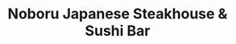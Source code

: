 ---
layout: place
title: "Noboru Japanese Steakhouse & Sushi Bar"
permalink: /north-carolina/cornelius/noboru-japanese-steakhouse-sushi-bar.html
stateAbbr: NC
stateName: North Carolina
cityName: Cornelius
place_id: ChIJvagaupSpVogRy_Cy9jUh-A0
photos:
  - name: >-
      places/ChIJvagaupSpVogRy_Cy9jUh-A0/photos/AeeoHcKVVmdX561XpXkXChioqV7PIWcu3h8Fkk-TtB5sihumU24mXlmrbrBetp0ZQCkykYg4jslGKcuWdXNmqysLsrpRW6FoH2QswMq5JqQktL0J3hxbgflnWuGI6xfoVm-gyPvN4IYxjldJAYtjQK5XGYaZ9To4iHPZlU81uzXiPg371jsvAZpfdZZr5fuofM0X4rpkMZnx_glZzytS5G7WJUXLB1TjckKr1FyCUEeQgcCmL4me0TtmbB0UZF8XHJQe-Bo0KXpHZmQHyUQldWcVGf4jOtxVE5NtQGUhJtx-ozuPXurZgRj1U8NPOlhtDytOSMsjq7NCquxYbit2Nk5u2zBme2lDJqfqDeLOMTLIhVAFLr2XHsqfh01PnWrPWC82W04FOwoaVWcCI5Uoruwyn5v5BFTymac5WgtQjNrBOaU_hU3T
    widthPx: 4032
    heightPx: 3024
    authorAttributions:
      - displayName: Russell Olson
        uri: https://maps.google.com/maps/contrib/114840188196501693821
        photoUri: >-
          https://lh3.googleusercontent.com/a-/ALV-UjW4xQdme33FAwv9MtzYLTDILHc8OexmnsTZHCvkArmz53YAtpc1=s100-p-k-no-mo
    flagContentUri: >-
      https://www.google.com/local/imagery/report/?cb_client=maps_api_places.places_api&image_key=!1e10!2sCIHM0ogKEICAgICfjoutygE&hl=en-US
    googleMapsUri: >-
      https://www.google.com/maps/place//data=!3m4!1e2!3m2!1sCIHM0ogKEICAgICfjoutygE!2e10!4m2!3m1!1s0x8856a994ba1aa8bd:0xdf82135f6b2f0cb
  - name: >-
      places/ChIJvagaupSpVogRy_Cy9jUh-A0/photos/AeeoHcIyK7RJIaeC1N-oFV8kPtNqlSzR9gsZKE0R_mO-v2ExTyh1mxZ8I0cgESywZpeUxbTAftaSDe2C3zRLkIJfBdIazi8Jv3J9lFLolWVFQe9dBJpvM3pzRt49qwSATlYvjgh_aEmBfolJYYzmJurLaeusQJqKIwWBFHMLHWSsR07u_9S9AHj_HtgGSWYV2JJecd5nyW1tVDiC7TnE1i7_tIFvVe98bl5qj96KwjQUCCcS9LenJmqRYsGTVPzp_8-8v2H3PC2BJ-O6-4jKXDp6iel1zzOsHvhqSLPUQ99kYpZwd3KqotDNwiUSEG5i-mwYE3bjgeFPjoLnnKGj51OXSJitOpeXc-ifgI1uD_oEv3M0QllgvLVzkWfL7zvPkvoZiyTklyOT-Qd6EUFvZ_rcC2BhDCSo79mHLvpCf6tDTA
    widthPx: 4032
    heightPx: 3024
    authorAttributions:
      - displayName: Xandra Burke
        uri: https://maps.google.com/maps/contrib/112163850594053199384
        photoUri: >-
          https://lh3.googleusercontent.com/a-/ALV-UjVHi4LHOi_iXpYSumnMQNp5-9ty0gIWyXG1art9cB3boiIc-6wM=s100-p-k-no-mo
    flagContentUri: >-
      https://www.google.com/local/imagery/report/?cb_client=maps_api_places.places_api&image_key=!1e10!2sCIHM0ogKEICAgIDfp6KUOA&hl=en-US
    googleMapsUri: >-
      https://www.google.com/maps/place//data=!3m4!1e2!3m2!1sCIHM0ogKEICAgIDfp6KUOA!2e10!4m2!3m1!1s0x8856a994ba1aa8bd:0xdf82135f6b2f0cb
  - name: >-
      places/ChIJvagaupSpVogRy_Cy9jUh-A0/photos/AeeoHcKZUrOTk0kYao87iYbV04RZVHfKkeW4MdVUrSuBZpdUv_CIjpZRp3TDVStbGOF-8lhVcjsr5DfhVXBQFH62g7RHVG1Jag1ltVTe7iQ47xdupIjMknRItc3XscLK9KjhH59cq_SgQsMHJvG8isyi-yaEZ8nKC2FLPRcuv3fSIIOm9ljzdmgwDYYbTEaAYvVM2G-bmMBfN3cNflEwJ2qcLWmZdWFwMOJkShYGJoh6czxSKWd2rzyeP1DqBu94nFENcrLQ2WuVV5ZpzFMt9yamZvdRIASOWxhTpjLYYljYFyvc0ozA-Lfi8VaT5TdsGmDjGwqvAqQO1d90-JClsxSJshTRLh7zMjshkUBylVjqyGCfMMa-bIIxq1Oy-075vpkNEBtL5wddfL3_lthgP6UAcCJujo_3rVJnp5qVRavbAC1Ypbtw
    widthPx: 4032
    heightPx: 3024
    authorAttributions:
      - displayName: Xandra Burke
        uri: https://maps.google.com/maps/contrib/112163850594053199384
        photoUri: >-
          https://lh3.googleusercontent.com/a-/ALV-UjVHi4LHOi_iXpYSumnMQNp5-9ty0gIWyXG1art9cB3boiIc-6wM=s100-p-k-no-mo
    flagContentUri: >-
      https://www.google.com/local/imagery/report/?cb_client=maps_api_places.places_api&image_key=!1e10!2sCIHM0ogKEICAgIDfp6KU-AE&hl=en-US
    googleMapsUri: >-
      https://www.google.com/maps/place//data=!3m4!1e2!3m2!1sCIHM0ogKEICAgIDfp6KU-AE!2e10!4m2!3m1!1s0x8856a994ba1aa8bd:0xdf82135f6b2f0cb
  - name: >-
      places/ChIJvagaupSpVogRy_Cy9jUh-A0/photos/AeeoHcKNklfGAGdT-c5TQj1K2yzVZygPwIERDTxjjYw5B6w_8UcGX51khv5Es0snJ4V2dr4Tg0jpqleC6f1LhP-PqD6h7X73cY2WC7fyO3r0MToVsJ-kZX6_gfuzXB3fHaqKZlaIgKeACwjJ8h4QkLfexuxAs2-w8OIjRUFLrkgIpuQW7GvFmxPH00Mm1Z1Zxco8H6LdvaqtLZWgm0qBoL7pzqwmXBcWUaj_qCt96N4TjR2_UZb8T88yBM_Q0KH4rU3oQH26NhhgKKBH78m4BCZAzNTb_RfFYqGaR6cZ0gdZcWiiVW0aMAgOt_XQNVTb2HYLSDZ8avU9zEZwqTN7bdpWwdqsZgT0gv5AQ5CN2IpUrqd0Upcp-hdG0gfE3XBIzhu6WjHC5OOWZLF6UpyjcOQuT7IgKu8RordATy1PXZRAP_UkX2I
    widthPx: 4800
    heightPx: 3600
    authorAttributions:
      - displayName: Cassidy Davis
        uri: https://maps.google.com/maps/contrib/104226553999346897200
        photoUri: >-
          https://lh3.googleusercontent.com/a-/ALV-UjVLkSfGtCAlHm_VbDNrfNWy5ZDjzMFiKsk0xdcBWV9YczKuEzc=s100-p-k-no-mo
    flagContentUri: >-
      https://www.google.com/local/imagery/report/?cb_client=maps_api_places.places_api&image_key=!1e10!2sCIHM0ogKEICAgICDgdzsuwE&hl=en-US
    googleMapsUri: >-
      https://www.google.com/maps/place//data=!3m4!1e2!3m2!1sCIHM0ogKEICAgICDgdzsuwE!2e10!4m2!3m1!1s0x8856a994ba1aa8bd:0xdf82135f6b2f0cb
  - name: >-
      places/ChIJvagaupSpVogRy_Cy9jUh-A0/photos/AeeoHcLAyYh-7T8U2U5toaZq6VBPVcX8_3PdvmzxAAVLclPmGam-JHQQY6CYbqQz72fFiiMUAlcwMtmqDoP7wBYDnKRH72GsoZO1hNM28xg-L3SGlRZ85mcSNH2FqhtGVfHSe8gxzQ2o_KJY0jqHEvKT-PwQ1hxJ_KxEEBOl5vhDE5FVaVIjLAGc7I2MlHI58dyKY86eQiy3BCECVzgFXbu-9DLdCYFQR08ZBJHeflhvAQ4L3o_Zigv7X1wS2obA1QuL5i6H_097kG-_Jb72IJsz8jK2coDLat79_uWAUpbZNRjdx2P-jL2TPTMOvGHJP0-NwFJVPGdmcyqFEKGUhPzYz7BJ6QYsotnBU51sCYRBabqjZMM5elsDHBDKWUihaDObCo6vijAr6VNQJxrkO6Ot1v8P-WNo7wK66db8aQbp-irfNw
    widthPx: 3600
    heightPx: 4800
    authorAttributions:
      - displayName: Cassidy Davis
        uri: https://maps.google.com/maps/contrib/104226553999346897200
        photoUri: >-
          https://lh3.googleusercontent.com/a-/ALV-UjVLkSfGtCAlHm_VbDNrfNWy5ZDjzMFiKsk0xdcBWV9YczKuEzc=s100-p-k-no-mo
    flagContentUri: >-
      https://www.google.com/local/imagery/report/?cb_client=maps_api_places.places_api&image_key=!1e10!2sCIHM0ogKEICAgICDgdzsBw&hl=en-US
    googleMapsUri: >-
      https://www.google.com/maps/place//data=!3m4!1e2!3m2!1sCIHM0ogKEICAgICDgdzsBw!2e10!4m2!3m1!1s0x8856a994ba1aa8bd:0xdf82135f6b2f0cb
  - name: >-
      places/ChIJvagaupSpVogRy_Cy9jUh-A0/photos/AeeoHcIayPMbSTER-JTcTxJvCAuyQ6rgHtA262b-8i1Fc5r-x0bOHKQJxwiC1_IV-3ZMcDPrGoxrapQ05ZiRQ8xs_sW98f7AXI5GZhCX8Jg-i-MmAD_8ghvQZhWsdXLx6IiSAOhgODOekRPrAPW_5PEOnCcN09266ipIm52_wGMuhWD_JmdbL1ojpWGtf6Q3hkq1emW4geHpDL3yyAmDKfmjsIUYxgYWHZAsEslZ_2e8K9Hr32RpD5l30km7X8myQ4-uhx5I-d-hEOZQP1Oe_7qrCMVRndJqXGUIxNen-CTiKpY0EseKFxfzuW4kOUQqqKCQ3HAGiJ0_KTXdPZCpDCGBeztzHsP-C8TmDo9A6t_Q4Vu3V24TQRAjdc3IP8ca2uFGxHJgoo8UZSkWMt9qDg2ODO2n90zhQBjh2iLOits226A
    widthPx: 3024
    heightPx: 4032
    authorAttributions:
      - displayName: Kay Fisher
        uri: https://maps.google.com/maps/contrib/104289151046272015894
        photoUri: >-
          https://lh3.googleusercontent.com/a-/ALV-UjWI7M-uuq6THWzNJGzGgjNUPaAz5sZSCW3emEpiYPQxFQkW1fDz=s100-p-k-no-mo
    flagContentUri: >-
      https://www.google.com/local/imagery/report/?cb_client=maps_api_places.places_api&image_key=!1e10!2sCIHM0ogKEICAgICp6JXrVg&hl=en-US
    googleMapsUri: >-
      https://www.google.com/maps/place//data=!3m4!1e2!3m2!1sCIHM0ogKEICAgICp6JXrVg!2e10!4m2!3m1!1s0x8856a994ba1aa8bd:0xdf82135f6b2f0cb
  - name: >-
      places/ChIJvagaupSpVogRy_Cy9jUh-A0/photos/AeeoHcJJ6MCbZ6C3ZQRjN7n285tckm0zZzncjEv3LO9vTrnNzlM-cbovSBRvTSo6uJiZuRGmanT_STV-5mjKHrYKXZ4YUHM6wuVqu9tI0nLkV1mizc1Z4OkXS2dkDBWmQd9K2BAsQIX5f9k9E_ZtqdiJVKfyV7kbSdTH1hApHokOBv86ppnWD6QsWYLeArNk1mZ7hfPxCTa_QVdKMDXhkE3aGO3B5RZfeIk9a__42LnvF0Fbq-0VZn-Sn0niT9H4ZcLIVyTB9_O_LdDXb9X71a5N9xlVyaGY7QUVKe2feDCTa25nN3R0MMw1LlnlaTo4sXDi80eCTn_jNwTM7WgentVuOHhhXVZL3-_Elor-ylr9BBwqT8mtUpUjvdurVClZz8rrbR1r9bvHLdicNFqwbsXt5kJHIoLqiOe0qHzTQL2uc5EwIQ
    widthPx: 3024
    heightPx: 4032
    authorAttributions:
      - displayName: Mark Gibson - Coldwell Banker
        uri: https://maps.google.com/maps/contrib/106519856195408727378
        photoUri: >-
          https://lh3.googleusercontent.com/a-/ALV-UjUNsnCnFz0a-1u5JnozmYT4mghz0GQB4ZtVqpityUVVbMXpZecaJA=s100-p-k-no-mo
    flagContentUri: >-
      https://www.google.com/local/imagery/report/?cb_client=maps_api_places.places_api&image_key=!1e10!2sCIHM0ogKEICAgICxz6qNZg&hl=en-US
    googleMapsUri: >-
      https://www.google.com/maps/place//data=!3m4!1e2!3m2!1sCIHM0ogKEICAgICxz6qNZg!2e10!4m2!3m1!1s0x8856a994ba1aa8bd:0xdf82135f6b2f0cb
  - name: >-
      places/ChIJvagaupSpVogRy_Cy9jUh-A0/photos/AeeoHcIAAsoKB4nQlNj4ibYyy_YHTRQdarB7Ogl7SgULc8rCiMJIM4sLpLy69mFml4Ix8XtwH-ZJ0bK1dMSFg0MyKnISVyf772Y4uAa6OdInFzSyvvSWSN9gCKaVwwiflKC9ppUClNULYT8pcl7LuiE4pIDNmRzWYYNt6Wgch-GMAPMkpLnmV8qrg8xTm3St-PfXiOssGtL1Rj6Wxz_3q1sOG9N7labireQSorbhQEIOww3OfZDlER1J5maAu_VJBPUDMsHLUAbUqsW60TrVKMa1COkrwGoDh0DMib1Nsk6b0kp0IBRznTKty8nRcRCgynh7PlFm29kF02bgJVFAilQQfF-b7MtbVpk8h9x1gZU62GRMVVC7EfKibYlBOM6OteLsRsFTP-RFNkOf0Ja9I5ZQ-FrETmZTAqpX4r7z4x4Bz1Y-2w
    widthPx: 3024
    heightPx: 4032
    authorAttributions:
      - displayName: Jace Padgett
        uri: https://maps.google.com/maps/contrib/117640381772863000177
        photoUri: >-
          https://lh3.googleusercontent.com/a/ACg8ocKu5QuuUUJTQkZzP6cHzLeb5-T48-YOqrMNzJFSl-wW1RcmOA=s100-p-k-no-mo
    flagContentUri: >-
      https://www.google.com/local/imagery/report/?cb_client=maps_api_places.places_api&image_key=!1e10!2sCIHM0ogKEICAgICJgMeZDA&hl=en-US
    googleMapsUri: >-
      https://www.google.com/maps/place//data=!3m4!1e2!3m2!1sCIHM0ogKEICAgICJgMeZDA!2e10!4m2!3m1!1s0x8856a994ba1aa8bd:0xdf82135f6b2f0cb
  - name: >-
      places/ChIJvagaupSpVogRy_Cy9jUh-A0/photos/AeeoHcICe_Tbms3pon7M24f0IN7pTmE6LgpARyLYAwy-pK4dS5LRb5tg8MpvvmM3UNZTUODaTmFBhjWiJVXopMZeeWeyQ02PO7WZRw8k_IlX12NYnUj25ZuVI6G6RUus69t_eFKeStOV-4Tc2L5ykVqgtpaH8Nff1iYPLb3hfoc5Q0eQB1NOmm0sBxIQoVRQ0QzeJXB6jryU8I9croMj2YjV0fXXtK4LgqcXEYiIKhmmjRU65ffU1qLwa_d14elfyekg6YnPlY_mXnqRwFbdDlbb1w9m0moWhamYqoYAtNqdmkkVuxJH5MFGpAQm3UI5Hyj60awEWm5PfEPPKYZDjoHAcDZQoQZZpCodTNA4xBhyZnbdBSfTTvVCYyohu1LUcS292f2CpOIjxajpIqeK0_jENXysoDN7Br2la_1lK-Sj71xsEw
    widthPx: 3024
    heightPx: 4032
    authorAttributions:
      - displayName: Mark Gibson - Coldwell Banker
        uri: https://maps.google.com/maps/contrib/106519856195408727378
        photoUri: >-
          https://lh3.googleusercontent.com/a-/ALV-UjUNsnCnFz0a-1u5JnozmYT4mghz0GQB4ZtVqpityUVVbMXpZecaJA=s100-p-k-no-mo
    flagContentUri: >-
      https://www.google.com/local/imagery/report/?cb_client=maps_api_places.places_api&image_key=!1e10!2sCIHM0ogKEICAgICxz6qNRg&hl=en-US
    googleMapsUri: >-
      https://www.google.com/maps/place//data=!3m4!1e2!3m2!1sCIHM0ogKEICAgICxz6qNRg!2e10!4m2!3m1!1s0x8856a994ba1aa8bd:0xdf82135f6b2f0cb
  - name: >-
      places/ChIJvagaupSpVogRy_Cy9jUh-A0/photos/AeeoHcLOpo2R706d7M5SmKGk4JqhpK1ouMozmPfmAWCjmibg3ONDWh9Rxegctahhd8OXeRSeFX_EdkquzWOB9_au_FmX59-Y_IT-4tIYbnMSSV17BziX0glL3yL_pIaVWsleLECk6hJLrCy4bpt0MsUJf4tFFR70pDfl3V_r5OhCZFvuT7tu-y6_mcvyn-D5QVSMVl90gexZva_GK_G79gazqJibpUWyAD-q9lvunuNsroPuaj0Im17OgAh3JYhNQ-afS09OOop6SQ4DeRkcIBvtf1YkRS2zRXMsdh4j3fUAolgEO4TvDY6CwpZAw0D33FXojEOiyUmezQaQi743DHzwbWbDqNlaMQ8Cj9CwBeZpAcpUzjXzSaGwharUg5os291-2-GEFnBVFllwRsc9VsNIBdoh1vWLknmPDdyIKT4vYD44FB9u
    widthPx: 3600
    heightPx: 4800
    authorAttributions:
      - displayName: Cassidy Davis
        uri: https://maps.google.com/maps/contrib/104226553999346897200
        photoUri: >-
          https://lh3.googleusercontent.com/a-/ALV-UjVLkSfGtCAlHm_VbDNrfNWy5ZDjzMFiKsk0xdcBWV9YczKuEzc=s100-p-k-no-mo
    flagContentUri: >-
      https://www.google.com/local/imagery/report/?cb_client=maps_api_places.places_api&image_key=!1e10!2sCIHM0ogKEICAgICDgdzs-wE&hl=en-US
    googleMapsUri: >-
      https://www.google.com/maps/place//data=!3m4!1e2!3m2!1sCIHM0ogKEICAgICDgdzs-wE!2e10!4m2!3m1!1s0x8856a994ba1aa8bd:0xdf82135f6b2f0cb
address: 20465 Chartwell Center Dr, Cornelius, NC 28031, USA
street: 20465 Chartwell Center Dr
city: Cornelius
state: NC
zip: '28031'
country: USA
neighborhood: null
latitude: '35.478203'
longitude: '-80.876477'
accessibility_options:
  wheelchairAccessibleParking: true
  wheelchairAccessibleEntrance: true
  wheelchairAccessibleRestroom: true
  wheelchairAccessibleSeating: true
business_status: OPERATIONAL
name: Noboru Japanese Steakhouse & Sushi Bar
google_maps_links:
  directionsUri: >-
    https://www.google.com/maps/dir//''/data=!4m7!4m6!1m1!4e2!1m2!1m1!1s0x8856a994ba1aa8bd:0xdf82135f6b2f0cb!3e0
  placeUri: https://maps.google.com/?cid=1006591032373211339
  writeAReviewUri: >-
    https://www.google.com/maps/place//data=!4m3!3m2!1s0x8856a994ba1aa8bd:0xdf82135f6b2f0cb!12e1
  reviewsUri: >-
    https://www.google.com/maps/place//data=!4m4!3m3!1s0x8856a994ba1aa8bd:0xdf82135f6b2f0cb!9m1!1b1
  photosUri: >-
    https://www.google.com/maps/place//data=!4m3!3m2!1s0x8856a994ba1aa8bd:0xdf82135f6b2f0cb!10e5
primary_type: Restaurant
opening_hours:
  regular: null
  current: null
secondary_opening_hours:
  regular:
    weekdayDescriptions: null
    type: null
  current:
    weekdayDescriptions: null
    type: null
phone: (704) 897-7978
price_level: null
price_range: $30 &ndash; $50
rating: '4.6'
rating_count: 242
website: http://noborusteakhouse.com/
description: null
reviews: null
parking_options: null
payment_options: null
allow_dogs: null
curbside_pickup: null
delivery: null
dine_in: null
good_for_children: null
good_for_groups: null
good_for_sports: null
live_music: null
menu_for_children: null
outdoor_seating: null
reservable: null
restroom: null
serves_beer: null
serves_breakfast: null
serves_brunch: null
serves_cocktails: null
serves_coffee: null
serves_dinner: null
serves_dessert: null
serves_lunch: null
serves_vegetarian_food: null
serves_wine: null
takeout: null

---